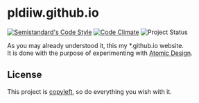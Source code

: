 # pldiiw.github.io

[![Semistandard's Code Style][semi]](https://github.com/Flet/semistandard)
[![Code Climate][cc]](https://codeclimate.com/github/pldiiw/pldiiw.github.io)
![Project Status][status]

As you may already understood it, this my \*.github.io website.  
It is done with the purpose of experimenting with [Atomic Design][atomic-design].

## License

This project is [copyleft][license], so do everything you wish with it.


[atomic-design]: http://atomicdesign.bradfrost.com/ "Bradfrost's Atomic Design Book"
[cc]: https://img.shields.io/codeclimate/github/pldiiw/pldiiw.github.io.svg?style=flat-square
[semi]: https://img.shields.io/badge/code%20style-semistandard-brightgreen.svg?style=flat-square
[status]: https://img.shields.io/badge/project%20status-birth-red.svg?style=flat-square
[license]: https://github.com/pldiiw/pldiiw.github.io/blob/master/LICENSE "The Unlicense"
